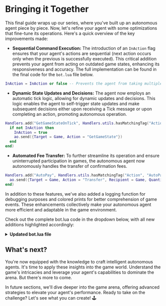 # Bringing it Together

This final guide wraps up our series, where you've built up an autonomous agent piece by piece. Now, let's refine your agent with some optimizations that fine-tune its operations. Here's a quick overview of the key improvements made:

- **Sequential Command Execution:** The introduction of an `InAction` flag ensures that your agent's actions are sequential (next action occurs only when the previous is successfully executed). This critical addition prevents your agent from acting on outdated game states, enhancing its responsiveness and accuracy. The full implementation can be found in the final code for the `bot.lua` file below.

```lua
InAction = InAction or false -- Prevents the agent from taking multiple actions at once.
```

- **Dynamic State Updates and Decisions:** The agent now employs an automatic tick logic, allowing for dynamic updates and decisions. This logic enables the agent to self-trigger state updates and make subsequent decisions either upon receiving a Tick message or upon completing an action, promoting autonomous operation.

```lua
Handlers.add("GetGameStateOnTick", Handlers.utils.hasMatchingTag("Action", "Tick"), function ()
  if not InAction then
    InAction = true
    ao.send({Target = Game, Action = "GetGameState"})
  end
end)
```

- **Automated Fee Transfer:** To further streamline its operation and ensure uninterrupted participation in games, the autonomous agent now autonomously handles the transfer of confirmation fees.

```lua
Handlers.add("AutoPay", Handlers.utils.hasMatchingTag("Action", "AutoPay"), function ()
  ao.send({Target = Game, Action = "Transfer", Recipient = Game, Quantity = "1000"})
end)
```

In addition to these features, we've also added a logging function for debugging purposes and colored prints for better comprehension of game events. These enhancements collectively make your autonomous agent more efficient and adaptable in the game environment.

Check out the complete bot.lua code in the dropdown below, with all new additions highlighted accordingly:

<details>
  <summary><strong>Updated bot.lua file</strong></summary>

```lua
-- Initializing global variables to store the latest game state and game host process.
LatestGameState = LatestGameState or nil
InAction = InAction or false -- Prevents the agent from taking multiple actions at once.

Logs = Logs or {}

colors = {
  red = "\27[31m",
  green = "\27[32m",
  blue = "\27[34m",
  reset = "\27[0m",
  gray = "\27[90m"
}

function addLog(msg, text) -- Function definition commented for performance, can be used for debugging
  Logs[msg] = Logs[msg] or {}
  table.insert(Logs[msg], text)
end

-- Checks if two points are within a given range.
-- @param x1, y1: Coordinates of the first point.
-- @param x2, y2: Coordinates of the second point.
-- @param range: The maximum allowed distance between the points.
-- @return: Boolean indicating if the points are within the specified range.
function inRange(x1, y1, x2, y2, range)
    return math.abs(x1 - x2) <= range and math.abs(y1 - y2) <= range
end

-- Decides the next action based on player proximity and energy.
-- If any player is within range, it initiates an attack; otherwise, moves randomly.
function decideNextAction()
  local player = LatestGameState.Players[ao.id]
  local targetInRange = false

  for target, state in pairs(LatestGameState.Players) do
      if target ~= ao.id and inRange(player.x, player.y, state.x, state.y, 1) then
          targetInRange = true
          break
      end
  end

  if player.energy > 5 and targetInRange then
    print(colors.red .. "Player in range. Attacking." .. colors.reset)
    ao.send({Target = Game, Action = "PlayerAttack", Player = ao.id, AttackEnergy = tostring(player.energy)})
  else
    print(colors.red .. "No player in range or insufficient energy. Moving randomly." .. colors.reset)
    local directionMap = {"Up", "Down", "Left", "Right", "UpRight", "UpLeft", "DownRight", "DownLeft"}
    local randomIndex = math.random(#directionMap)
    ao.send({Target = Game, Action = "PlayerMove", Player = ao.id, Direction = directionMap[randomIndex]})
  end
  InAction = false -- InAction logic added
end

-- Handler to print game announcements and trigger game state updates.
Handlers.add(
  "PrintAnnouncements",
  Handlers.utils.hasMatchingTag("Action", "Announcement"),
  function (msg)
    if msg.Event == "Started-Waiting-Period" then
      ao.send({Target = ao.id, Action = "AutoPay"})
    elseif (msg.Event == "Tick" or msg.Event == "Started-Game") and not InAction then
      InAction = true -- InAction logic added
      ao.send({Target = Game, Action = "GetGameState"})
    elseif InAction then -- InAction logic added
      print("Previous action still in progress. Skipping.")
    end
    print(colors.green .. msg.Event .. ": " .. msg.Data .. colors.reset)
  end
)

-- Handler to trigger game state updates.
Handlers.add(
  "GetGameStateOnTick",
  Handlers.utils.hasMatchingTag("Action", "Tick"),
  function ()
    if not InAction then -- InAction logic added
      InAction = true -- InAction logic added
      print(colors.gray .. "Getting game state..." .. colors.reset)
      ao.send({Target = Game, Action = "GetGameState"})
    else
      print("Previous action still in progress. Skipping.")
    end
  end
)

-- Handler to automate payment confirmation when waiting period starts.
Handlers.add(
  "AutoPay",
  Handlers.utils.hasMatchingTag("Action", "AutoPay"),
  function (msg)
    print("Auto-paying confirmation fees.")
    ao.send({ Target = Game, Action = "Transfer", Recipient = Game, Quantity = "1000"})
  end
)

-- Handler to update the game state upon receiving game state information.
Handlers.add(
  "UpdateGameState",
  Handlers.utils.hasMatchingTag("Action", "GameState"),
  function (msg)
    local json = require("json")
    LatestGameState = json.decode(msg.Data)
    ao.send({Target = ao.id, Action = "UpdatedGameState"})
    print("Game state updated. Print \'LatestGameState\' for detailed view.")
  end
)

-- Handler to decide the next best action.
Handlers.add(
  "decideNextAction",
  Handlers.utils.hasMatchingTag("Action", "UpdatedGameState"),
  function ()
    if LatestGameState.GameMode ~= "Playing" then
      InAction = false -- InAction logic added
      return
    end
    print("Deciding next action.")
    decideNextAction()
    ao.send({Target = ao.id, Action = "Tick"})
  end
)

-- Handler to automatically attack when hit by another player.
Handlers.add(
  "ReturnAttack",
  Handlers.utils.hasMatchingTag("Action", "Hit"),
  function (msg)
    if not InAction then -- InAction logic added
      InAction = true -- InAction logic added
      local playerEnergy = LatestGameState.Players[ao.id].energy
      if playerEnergy == undefined then
        print(colors.red .. "Unable to read energy." .. colors.reset)
        ao.send({Target = Game, Action = "Attack-Failed", Reason = "Unable to read energy."})
      elseif playerEnergy == 0 then
        print(colors.red .. "Player has insufficient energy." .. colors.reset)
        ao.send({Target = Game, Action = "Attack-Failed", Reason = "Player has no energy."})
      else
        print(colors.red .. "Returning attack." .. colors.reset)
        ao.send({Target = Game, Action = "PlayerAttack", Player = ao.id, AttackEnergy = tostring(playerEnergy)})
      end
      InAction = false -- InAction logic added
      ao.send({Target = ao.id, Action = "Tick"})
    else
      print("Previous action still in progress. Skipping.")
    end
  end
)
```

</details>

## What's next?

You're now equipped with the knowledge to craft intelligent autonomous agents. It's time to apply these insights into the game world. Understand the game's intricacies and leverage your agent's capabilities to dominate the arena. But there's more to come.

In future sections, we'll dive deeper into the game arena, offering advanced strategies to elevate your agent's performance. Ready to take on the challenge? Let's see what you can create! 🕹️

